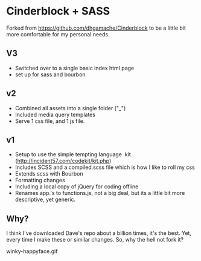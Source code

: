 # Cinderblock + SASS
Forked from https://github.com/dhgamache/Cinderblock to be a little bit more comfortable for my personal needs.

## V3
- Switched over to a single basic index html page
- set up for sass and bourbon

## v2
- Combined all assets into a single folder ("_")
- Included media query templates
- Serve 1 css file, and 1 js file.

## v1
- Setup to use the simple tempting language .kit (http://incident57.com/codekit/kit.php)
- Includes SCSS and a compiled.scss file which is how I like to roll my css
- Extends scss with Bourbon
- Formatting changes
- Including a local copy of jQuery for coding offline
- Renames app.'s to functions.js, not a big deal, but its a little bit more descriptive, yet generic.

## Why?
I think I've downloaded Dave's repo about a billion times, it's the best. Yet, every time I make these or similar changes. So, why the hell not fork it?

winky-happyface.gif
